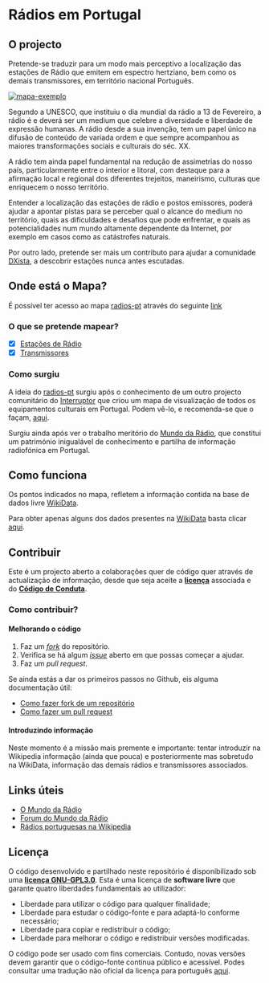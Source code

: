# Rádios em Portugal

## O projecto

Pretende-se traduzir para um modo mais perceptivo a localização das estações de Rádio que emitem em espectro hertziano, bem como os demais transmissores, em território nacional Português.

[![mapa-exemplo](./assets/screenshots/screenshot-1.png)](https://opedromandrade.github.io/radios-pt/mapa)

Segundo a UNESCO, que instituiu o dia mundial da rádio a 13 de Fevereiro, a rádio é e deverá ser um medium que celebre a diversidade e liberdade de expressão humanas. A rádio desde a sua invenção, tem um papel único na difusão de conteúdo de variada ordem e que sempre acompanhou as maiores transformações sociais e culturais do séc. XX.

A rádio tem ainda papel fundamental na redução de assimetrias do nosso país, particularmente entre o interior e litoral, com destaque para a afirmação local e regional dos diferentes trejeitos, maneirismo, culturas que enriquecem o nosso território.

Entender a localização das estações de rádio e postos emissores, poderá ajudar a apontar pistas para se perceber qual o alcance do medium no território, quais as dificuldades e desafios que pode enfrentar, e quais as potencialidades num mundo altamente dependente da Internet, por exemplo em casos como as catástrofes naturais.

Por outro lado, pretende ser mais um contributo para ajudar a comunidade [DXista](https://pt.wikipedia.org/wiki/DX#Dexismo), a descobrir estações nunca antes escutadas.

## Onde está o Mapa?

É possível ter acesso ao mapa [radios-pt](https://opedromandrade.github.io/radios-pt) através do seguinte [link](https://opedromandrade.github.io/radios-pt/mapa)

### O que se pretende mapear?

- [x] [Estações de Rádio](https://opedromandrade.github.io/radios-pt/mapa?categories=radios)
- [x] [Transmissores](https://opedromandrade.github.io/radios-pt/mapa?categories=transmitter)

### Como surgiu

A ideia do [radios-pt](https://opedromandrade.github.io/radios-pt) surgiu após o conhecimento de um outro projecto comunitário do [Interruptor](https://interruptor.pt/) que criou um mapa de visualização de todos os equipamentos culturais em Portugal. Podem vê-lo, e recomenda-se que o façam, [aqui](https://github.com/InterruptorPt/ate-onde-chega-cultura).

Surgiu ainda após ver o trabalho meritório do [Mundo da Rádio](http://mundodaradio.com/), que constitui um património inigualável de conhecimento e partilha de informação radiofónica em Portugal.

## Como funciona
Os pontos indicados no mapa, refletem a informação contida na base de dados livre [WikiData](https://www.wikidata.org/).

Para obter apenas alguns dos dados presentes na [WikiData](https://www.wikidata.org/) basta clicar [aqui](https://opedromandrade.github.io/radios-pt/query-exemplo-tabela-wikidata).

## Contribuir

Este é um projecto aberto a colaborações quer de código quer através de actualização de informação, desde que seja aceite a **[licença](LICENSE)** associada e do **[Código de Conduta](code_of_conduct.md)**.

### Como contribuir?

#### Melhorando o código
1. Faz um *[fork](https://github.com/InterruptorPt/ate-onde-chega-cultura/fork)* do repositório.
2. Verifica se há algum *[issue](https://github.com/InterruptorPt/ate-onde-chega-cultura/issues)* aberto em que possas começar a ajudar.
3. Faz um *pull request*.

Se ainda estás a dar os primeiros passos no Github, eis alguma documentação útil:

- [Como fazer fork de um repositório](https://docs.github.com/en/free-pro-team@latest/github/getting-started-with-github/fork-a-repo)
- [Como fazer um pull request](https://docs.github.com/pt/free-pro-team@latest/github/collaborating-with-issues-and-pull-requests/creating-a-pull-request)

#### Introduzindo informação
Neste momento é a missão mais premente e importante: tentar introduzir na Wikipedia informação (ainda que pouca) e posteriormente mas sobretudo na WikiData, informação das demais rádios e transmissores associados.

## Links úteis
- [O Mundo da Rádio](http://mundodaradio.com/)
- [Forum do Mundo da Rádio](http://www.mundodaradio.org/forum)
- [Rádios portuguesas na Wikipedia](https://pt.wikipedia.org/wiki/Categoria:Esta%C3%A7%C3%B5es_de_r%C3%A1dio_de_Portugal)

## Licença

O código desenvolvido e partilhado neste repositório é disponibilizado sob uma **[licença GNU-GPL3.0](LICENSE)**. Esta é uma licença de **software livre** que garante quatro liberdades fundamentais ao utilizador:

- Liberdade para utilizar o código para qualquer finalidade;
- Liberdade para estudar o código-fonte e para adaptá-lo conforme necessário;
- Liberdade para copiar e redistribuir o código;
- Liberdade para melhorar o código e redistribuir versões modificadas.

O código pode ser usado com fins comerciais. Contudo, novas versões devem garantir que o código-fonte continua público e acessível.
Podes consultar uma tradução não oficial da licença para português [aqui](http://licencas.softwarelivre.org/gpl-3.0.pt-br.html).
